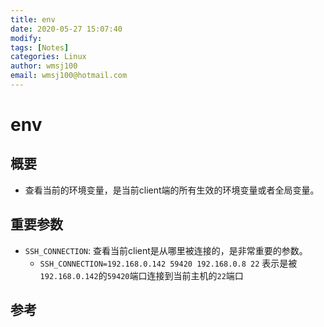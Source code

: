 ```yaml
---
title: env
date: 2020-05-27 15:07:40
modify: 
tags: [Notes]
categories: Linux
author: wmsj100
email: wmsj100@hotmail.com
---
```


# env

## 概要

- 查看当前的环境变量，是当前client端的所有生效的环境变量或者全局变量。

## 重要参数

- `SSH_CONNECTION`: 查看当前client是从哪里被连接的，是非常重要的参数。
	- `SSH_CONNECTION=192.168.0.142 59420 192.168.0.8 22` 表示是被`192.168.0.142`的`59420`端口连接到当前主机的`22`端口

## 参考


